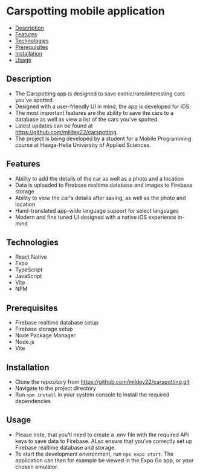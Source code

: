 # Carspotting mobile application

- [Description](#description)
- [Features](#features)
- [Technologies](#technologies)
- [Prerequisites](#prerequisites)
- [Installation](#installation)
- [Usage](#usage)

## Description

- The Carspotting app is designed to save exotic/rare/interesting cars you've spotted.
- Designed with a user-friendly UI in mind, the app is developed for iOS.
- The most important features are the ability to save the cars to a database as well as view a list of the cars you've spotted.
- Latest updates can be found at https://github.com/mildey22/carspotting.
- The project is being developed by a student for a Mobile Programming course at Haaga-Helia University of Applied Sciences.

## Features

- Ability to add the details of the car as well as a photo and a location
- Data is uploaded to Firebase realtime database and images to Firebase storage
- Ability to view the car's details after saving, as well as the photo and location
- Hand-translated app-wide language support for select languages
- Modern and fine tuned UI designed with a native iOS experience in-mind

## Technologies

- React Native
- Expo
- TypeScript
- JavaScript
- Vite
- NPM

## Prerequisites

- Firebase realtime database setup
- Firebase storage setup
- Node Package Manager
- Node.js
- Vite

## Installation

- Clone the repository from https://github.com/mildey22/carspotting.git
- Navigate to the project directory
- Run ```npm install``` in your system console to install the required dependencies

## Usage

- Please note, that you'll need to create a .env file with the required API keys to save data to Firebase. ALso ensure that you've correctly set up Firebase realtime database and storage.
- To start the development environment, run ```npx expo start```. The application can then for example be viewed in the Expo Go app, or your chosen emulator.